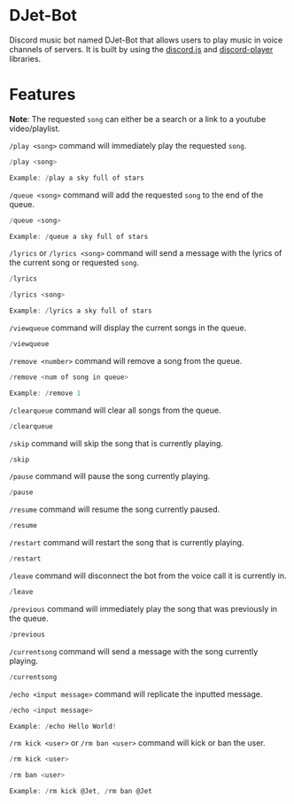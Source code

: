 # DJet-Bot

Discord music bot named DJet-Bot that allows users to play music in voice channels of servers. It is built by using the [discord.js](https://discord.js.org/#/) and [discord-player](https://discord-player.js.org) libraries.

# Features

**Note**: The requested `song` can either be a search or a link to a youtube video/playlist.

`/play <song>` command will immediately play the requested `song`.

```c
/play <song>

Example: /play a sky full of stars
```

`/queue <song>` command will add the requested `song` to the end of the queue.

```c
/queue <song>

Example: /queue a sky full of stars
```

`/lyrics` or `/lyrics <song>` command will send a message with the lyrics of the current song or requested `song`.

```c
/lyrics

/lyrics <song>

Example: /lyrics a sky full of stars
```

`/viewqueue` command will display the current songs in the queue.

```c
/viewqueue
```

`/remove <number>` command will remove a song from the queue.

```c
/remove <num of song in queue>

Example: /remove 1
```

`/clearqueue` command will clear all songs from the queue.

```c
/clearqueue
```

`/skip` command will skip the song that is currently playing.

```c
/skip
```

`/pause` command will pause the song currently playing.

```c
/pause
```

`/resume` command will resume the song currently paused.

```c
/resume
```

`/restart` command will restart the song that is currently playing.

```c
/restart
```

`/leave` command will disconnect the bot from the voice call it is currently in.

```c
/leave
```

`/previous` command will immediately play the song that was previously in the queue.

```c
/previous
```

`/currentsong` command will send a message with the song currently playing.

```c
/currentsong
```

`/echo <input message>` command will replicate the inputted message.

```c
/echo <input message>

Example: /echo Hello World!
```

`/rm kick <user>` or `/rm ban <user>` command will kick or ban the user.

```c
/rm kick <user>

/rm ban <user>

Example: /rm kick @Jet, /rm ban @Jet
```

